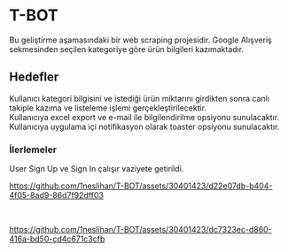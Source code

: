 # T-BOT
Bu geliştirme aşamasındaki bir web scraping projesidir. Google Alışveriş sekmesinden seçilen kategoriye göre ürün bilgileri kazımaktadır.
</br>
 ## Hedefler 
Kullanıcı kategori bilgisini ve istediği ürün miktarını girdikten sonra canlı takiple kazıma ve listeleme işlemi gerçekleştirilecektir.
</br>
Kullanıcıya excel export ve e-mail ile bilgilendirilme opsiyonu sunulacaktır.
</br>
Kullanıcıya uygulama içi notifikasyon olarak toaster opsiyonu sunulacaktır.

### İlerlemeler
User Sign Up ve Sign In çalışır vaziyete getirildi.

https://github.com/1neslihan/T-BOT/assets/30401423/d22e07db-b404-4f05-8ad9-86d7f92dff03

</br>

https://github.com/1neslihan/T-BOT/assets/30401423/dc7323ec-d860-416a-bd50-cd4c671c3cfb







